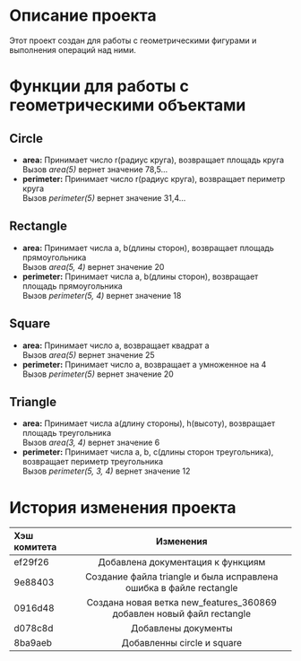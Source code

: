 # Описание проекта
Этот проект создан для работы с геометрическими фигурами и выполнения операций над ними.
# Функции для работы с геометрическими объектами
## Circle
* **area:** Принимает число r(радиус круга), возвращает площадь круга \
Вызов _area(5)_ вернет значение 78,5... 
* **perimeter:** Принимает число r(радиус круга), возвращает периметр круга \
Вызов _perimeter(5)_ вернет значение 31,4... 
## Rectangle
* **area:** Принимает числа a, b(длины сторон), возвращает площадь прямоугольника \
Вызов _area(5, 4)_ вернет значение 20 
* **perimeter:** Принимает числа a, b(длины сторон), возвращает площадь прямоугольника \
Вызов _perimeter(5, 4)_ вернет значение 18 
## Square
* **area:** Принимает число a, возвращает квадрат a \
Вызов _area(5)_ вернет значение 25
* **perimeter:** Принимает число a, возвращает a умноженное на 4 \
Вызов _perimeter(5)_ вернет значение 20
## Triangle
* **area:** Принимает числа a(длину стороны), h(высоту), возвращает площадь треугольника \
Вызов _area(3, 4)_ вернет значение 6
* **perimeter:** Принимает числа a, b, c(длины сторон треугольника), возвращает периметр треугольника \
Вызов _perimeter(5, 3, 4)_ вернет значение 12
# История изменения проекта
| Хэш комитета  | Изменения                                                               | 
|:------------- |:-----------------------------------------------------------------------:| 
| ef29f26       | Добавлена документация к функциям                                       | 
| 9e88403       | Создание файла triangle и была исправлена ошибка в файле rectangle      | 
| 0916d48       | Создана новая ветка new_features_360869 добавлен новый файл rectangle   | 
| d078c8d       | Добавлены документы                                                     | 
| 8ba9aeb       | Добавленны сircle и square                                              |